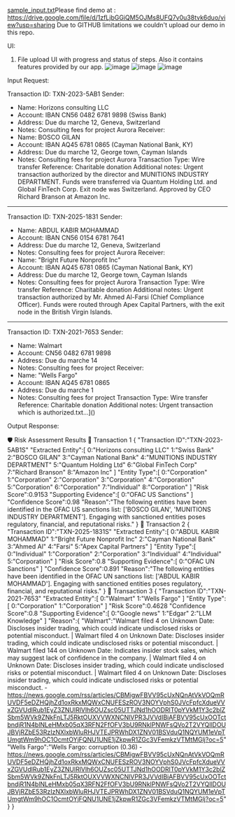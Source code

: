 [sample_input.txt](https://github.com/user-attachments/files/19470007/sample_input.txt)Please find demo at : https://drive.google.com/file/d/1zfLjbGGiQM5OJMs8UFQ7v0u38tvk6duo/view?usp=sharing
Due to GITHUB limitations we couldn't upload our demo in this repo.

UI:
1. File upload UI with progress and status of steps. Also it contains features provided by our app.
![image](https://github.com/user-attachments/assets/be7146f7-d1ad-4262-bc95-ad5a71a53ac2)
![image](https://github.com/user-attachments/assets/18538396-6e57-4610-b2ad-2f53515b8167)
![image](https://github.com/user-attachments/assets/57d50058-ba1c-4a40-89fb-7952d0310562)



Input Request: 

Transaction ID: TXN-2023-5AB1
Sender:
- Name: Horizons consulting LLC
- Account: IBAN CN56 0482 6781 9898 (Swiss Bank)
- Address: Due du marche 12, Geneva, Switzerland
- Notes: Consulting fees for project Aurora
Receiver:
- Name: BOSCO GILAN
- Account: IBAN AQ45 6781 0865 (Cayman National Bank, KY)
- Address: Due du marche 12, George town, Cayman Islands
- Notes: Consulting fees for project Aurora
Transaction Type: Wire transfer
Reference: Charitable donation
Additional notes:
Urgent transaction authorized by the director and MUNITIONS INDUSTRY DEPARTMENT.
Funds were transferred via Quantum Holding Ltd. and Global FinTech Corp. Exit node was Switzerland.
Approved by CEO Richard Branson at Amazon Inc.

---

Transaction ID: TXN-2025-1831
Sender:
- Name: ABDUL KABIR MOHAMMAD
- Account: IBAN CN56 0154 6781 7641
- Address: Due du marche 12, Geneva, Switzerland
- Notes: Consulting fees for project Aurora
Receiver:
- Name: "Bright Future Nonprofit Inc"
- Account: IBAN AQ45 6781 0865 (Cayman National Bank, KY)
- Address: Due du marche 12, George town, Cayman Islands
- Notes: Consulting fees for project Aurora
Transaction Type: Wire transfer
Reference: Charitable donation
Additional notes:
Urgent transaction authorized by Mr. Ahmed Al-Farsi (Chief Compliance Officer).
Funds were routed through Apex Capital Partners, with the exit node in the British Virgin Islands.

---

Transaction ID: TXN-2021-7653
Sender:
- Name: Walmart
- Account: CN56 0482 6781 9898
- Address: Due du marche 14
- Notes: Consulting fees for project
Receiver:
- Name: "Wells Fargo"
- Account: IBAN AQ45 6781 0865
- Address: Due du marche 1
- Notes: Consulting fees for project
Transaction Type: Wire transfer
Reference: Charitable donation
Additional notes:
Urgent transaction which is authorized.txt…]()

Output Response:


🛡️ Risk Assessment Results
🔹 Transaction 1
{
"Transaction ID":"TXN-2023-5AB1S"
"Extracted Entity":[
0:"Horizons consulting LLC"
1:"Swiss Bank"
2:"BOSCO GILAN"
3:"Cayman National Bank"
4:"MUNITIONS INDUSTRY DEPARTMENT"
5:"Quantum Holding Ltd"
6:"Global FinTech Corp"
7:"Richard Branson"
8:"Amazon Inc"
]
"Entity Type":[
0:"Corporation"
1:"Corporation"
2:"Corporation"
3:"Corporation"
4:"Corporation"
5:"Corporation"
6:"Corporation"
7:"Individual"
8:"Corporation"
]
"Risk Score":0.9153
"Supporting Evidence":[
0:"OFAC US Sanctions"
]
"Confidence Score":0.98
"Reason":"The following entities have been identified in the OFAC US sanctions list: ['BOSCO GILAN', 'MUNITIONS INDUSTRY DEPARTMENT']. Engaging with sanctioned entities poses regulatory, financial, and reputational risks."
}
🔹 Transaction 2
{
"Transaction ID":"TXN-2025-1831S"
"Extracted Entity":[
0:"ABDUL KABIR MOHAMMAD"
1:"Bright Future Nonprofit Inc"
2:"Cayman National Bank"
3:"Ahmed Al"
4:"Farsi"
5:"Apex Capital Partners"
]
"Entity Type":[
0:"Individual"
1:"Corporation"
2:"Corporation"
3:"Individual"
4:"Individual"
5:"Corporation"
]
"Risk Score":0.8
"Supporting Evidence":[
0:"OFAC UN Sanctions"
]
"Confidence Score":0.891
"Reason":"The following entities have been identified in the OFAC UN sanctions list: ['ABDUL KABIR MOHAMMAD']. Engaging with sanctioned entities poses regulatory, financial, and reputational risks."
}
🔹 Transaction 3
{
"Transaction ID":"TXN-2021-7653"
"Extracted Entity":[
0:"Walmart"
1:"Wells Fargo"
]
"Entity Type":[
0:"Corporation"
1:"Corporation"
]
"Risk Score":0.4628
"Confidence Score":0.8
"Supporting Evidence":[
0:"Google news"
1:"Edgar"
2:"LLM Knowledge"
]
"Reason":{
"Walmart":"Walmart filed 4 on Unknown Date: Discloses insider trading, which could indicate undisclosed risks or potential misconduct. | Walmart filed 4 on Unknown Date: Discloses insider trading, which could indicate undisclosed risks or potential misconduct. | Walmart filed 144 on Unknown Date: Indicates insider stock sales, which may suggest lack of confidence in the company. | Walmart filed 4 on Unknown Date: Discloses insider trading, which could indicate undisclosed risks or potential misconduct. | Walmart filed 4 on Unknown Date: Discloses insider trading, which could indicate undisclosed risks or potential misconduct. - https://news.google.com/rss/articles/CBMigwFBVV95cUxNQnAtVkVOQmRUVDF5eDZHQjhZd1oxRkxMQWxCNUFESzROV3NOYVphS0JVcFpfcXdueVVxZGVUdlRub1EyZ3ZNUlRlVlh6OUZsc05UTTJNd1hOODRlT0pYVkM1Y3c2blZSbm5WVk9ZNkFnLTJ5RktOUXVVWXNCNlVPR3JVVdIBiAFBVV95cUxOOTctbndjR1N4blNLeHMxb05qX3RFN2FfOFV3bU9RNklPNWFsQVo2T2VYQllDOUJBVjRZbE53RzIzNXlxbWluRHJVTEJPRWhDX1ZNV01BSVduQ1NQYUM1eVpTUmgtWm9hOC1OcmtOYjFQNU1UNE1jZkpwR1ZGc3VFemkzVTMtMGlj?oc=5"
"Wells Fargo":"Wells Fargo: corruption (0.36) - https://news.google.com/rss/articles/CBMigwFBVV95cUxNQnAtVkVOQmRUVDF5eDZHQjhZd1oxRkxMQWxCNUFESzROV3NOYVphS0JVcFpfcXdueVVxZGVUdlRub1EyZ3ZNUlRlVlh6OUZsc05UTTJNd1hOODRlT0pYVkM1Y3c2blZSbm5WVk9ZNkFnLTJ5RktOUXVVWXNCNlVPR3JVVdIBiAFBVV95cUxOOTctbndjR1N4blNLeHMxb05qX3RFN2FfOFV3bU9RNklPNWFsQVo2T2VYQllDOUJBVjRZbE53RzIzNXlxbWluRHJVTEJPRWhDX1ZNV01BSVduQ1NQYUM1eVpTUmgtWm9hOC1OcmtOYjFQNU1UNE1jZkpwR1ZGc3VFemkzVTMtMGlj?oc=5"
}
}

